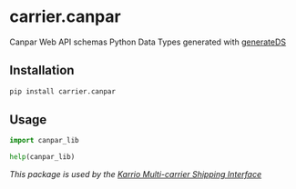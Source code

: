 # carrier.canpar

Canpar Web API schemas Python Data Types generated with [generateDS](http://www.davekuhlman.org/generateDS.html)

## Installation

```bash
pip install carrier.canpar
```

## Usage

```python
import canpar_lib

help(canpar_lib)
```

*This package is used by the [Karrio Multi-carrier Shipping Interface](https://github.com/PurplShip/karrio)*
